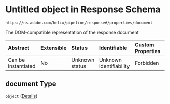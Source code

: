 # Untitled object in Response Schema

```txt
https://ns.adobe.com/helix/pipeline/response#/properties/document
```

The DOM-compatible representation of the response document

| Abstract            | Extensible | Status         | Identifiable            | Custom Properties | Additional Properties | Access Restrictions | Defined In                                                            |
| :------------------ | :--------- | :------------- | :---------------------- | :---------------- | :-------------------- | :------------------ | :-------------------------------------------------------------------- |
| Can be instantiated | No         | Unknown status | Unknown identifiability | Forbidden         | Allowed               | none                | [response.schema.json\*](response.schema.json "open original schema") |

## document Type

`object` ([Details](response-properties-document.md))
